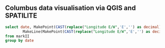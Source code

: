 ## Columbus data visualisation via QGIS and SPATILITE

```sql
select date, MakePoint(CAST(replace("Longitude E/W",'E','') as decimal),CAST(replace("Latitude N/S",'N','') as decimal),4326) as geom,
		MakeLine(MakePoint(CAST(replace("Longitude E/W",'E','') as decimal),CAST(replace("Latitude N/S",'N','') as decimal),4326)) as geom_line
from markII
group by date
```
